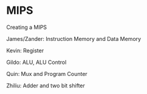 # MIPS
Creating a MIPS 

James/Zander: Instruction Memory and Data Memory

Kevin: Register

Gildo: ALU, ALU Control

Quin: Mux and Program Counter

Zhiliu: Adder and two bit shifter

